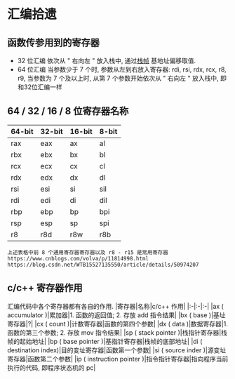 # 汇编拾遗

## 函数传参用到的寄存器

- 32 位汇编
	依次从 " 右向左 " 放入栈中, 通过[栈帧](https://baike.baidu.com/item/%E6%A0%88%E5%B8%A7/5662951) 基地址偏移取值.
- 64 位汇编 
	当参数少于 7 个时, 参数从左到右放入寄存器: rdi, rsi, rdx, rcx, r8, r9, 当参数为 7 个及以上时, 从第 7 个参数开始依次从 " 右向左 " 放入栈中, 即和32位汇编一样

## 64 / 32 / 16 / 8 位寄存器名称

|64-bit|32-bit|16-bit|8-bit|
|:-|:-|:-|:-|
|rax|eax|ax|al|
|rbx|ebx|bx|bl|
|rcx|ecx|cx|cl|
|rdx|edx|dx|dl|
|rsi|esi|si|sil|
|rdi|edi|di|dil|
|rbp|ebp|bp|bpi|
|rsp|esp|sp|spi|
|r8|r8d|r8w|r8b|

```
上述表格中前 8 个通用寄存器寄存器以及 r8 - r15 是常用寄存器
https://www.cnblogs.com/volva/p/11814998.html
https://blog.csdn.net/WTB15527135550/article/details/50974207
```

## c/c++ 寄存器作用

汇编代码中各个寄存器都有各自的作用.
|寄存器|名称|c/c++ 作用|
|:-|:-|:-|
|ax ( accumulator )|累加器|1. 函数的返回值; 2. 存放 add 指令结果|
|bx ( base )|基址寄存器|?|
|cx ( count )|计数寄存器|函数的第四个参数|
|dx ( data )|数据寄存器|1. 函数的第三个参数; 2. 存放 mov 指令结果|
|sp ( stack pointer )|栈指针寄存器|栈帧的起始地址|
|bp ( base pointer )|基指针寄存器|栈帧的底部地址|
|di ( destination index)|目的变址寄存器|函数第一个参数|
|si ( source inder )|源变址寄存器|函数第二个参数|
|ip ( instruction pointer )|指令指针寄存器|指向程序当前执行的代码, 即程序状态机的 pc|

